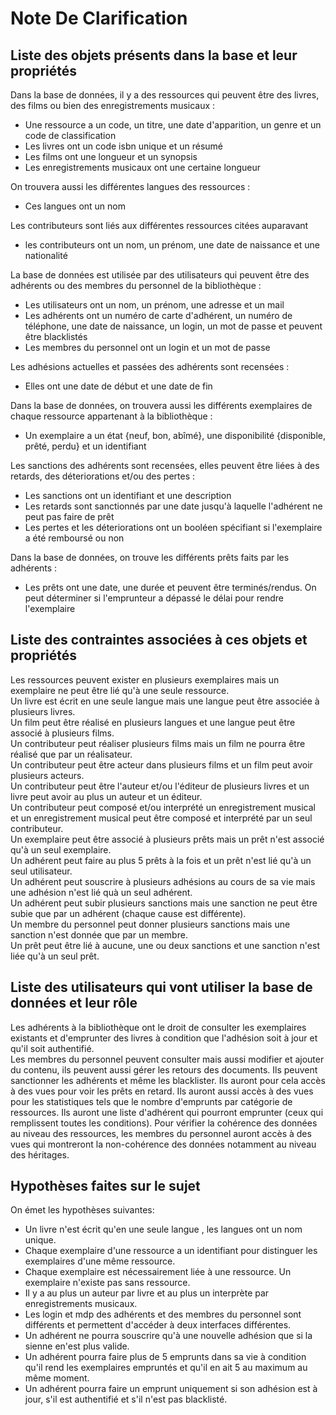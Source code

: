 # Note De Clarification

## Liste des objets présents dans la base et leur propriétés
Dans la base de données, il y a des ressources qui peuvent être des livres, des films ou bien des enregistrements musicaux :
* Une ressource a un code, un titre, une date d'apparition, un genre et un code de classification
* Les livres ont un code isbn unique et un résumé
* Les films ont une longueur et un synopsis
* Les enregistrements musicaux ont une certaine longueur

On trouvera aussi les différentes langues des ressources :
*  Ces  langues ont un nom

Les contributeurs sont liés aux différentes ressources citées auparavant
* les contributeurs ont un nom, un prénom, une date de naissance et une nationalité

La base de données est utilisée par des utilisateurs qui peuvent être des adhérents ou des membres du personnel de la bibliothèque :
* Les utilisateurs ont un nom, un prénom, une adresse et un mail
* Les adhérents ont un numéro de carte d'adhérent, un numéro de téléphone, une date de naissance, un login, un mot de passe et peuvent être blacklistés
* Les membres du personnel ont un login et un mot de passe

Les adhésions actuelles et passées des adhérents sont recensées :
* Elles ont une date de début et une date de fin

Dans la base de données, on trouvera aussi les différents exemplaires de chaque ressource appartenant à la bibliothèque :
* Un exemplaire a un état {neuf, bon, abîmé}, une disponibilité {disponible, prêté, perdu} et un identifiant

Les sanctions des adhérents sont recensées, elles peuvent être liées à des retards, des déteriorations et/ou des pertes :
* Les sanctions ont un identifiant et une description
* Les retards sont sanctionnés par une date jusqu'à laquelle l'adhérent ne peut pas faire de prêt
* Les pertes et les déteriorations ont un booléen spécifiant si l'exemplaire a été remboursé ou non

Dans la base de données, on trouve les différents prêts faits par les adhérents :
* Les prêts ont une date, une durée et peuvent être terminés/rendus. On peut déterminer si l'emprunteur a dépassé le délai pour rendre l'exemplaire

## Liste des contraintes associées à ces objets et propriétés
Les ressources peuvent exister en plusieurs exemplaires mais un exemplaire ne peut être lié qu'à une seule ressource. <br>
Un livre est écrit en une seule langue mais une langue peut être associée à plusieurs livres.<br>
Un film peut être réalisé en plusieurs langues et une langue peut être associé à plusieurs films.<br>
Un contributeur peut réaliser plusieurs films mais un film ne pourra être réalisé que par un réalisateur.<br>
Un contributeur peut être acteur dans plusieurs films et un film peut avoir plusieurs acteurs.<br>
Un contributeur peut être l'auteur et/ou l'éditeur de plusieurs livres et un livre peut avoir au plus un auteur et un éditeur. <br>
Un contributeur peut composé et/ou interprété un enregistrement musical et un enregistrement musical peut être composé et interprété par un seul contributeur.<br>
Un exemplaire peut être associé à plusieurs prêts mais un prêt n'est associé qu'à un seul exemplaire.<br>
Un adhérent peut faire au plus 5 prêts à la fois et un prêt n'est lié qu'à un seul utilisateur.<br>
Un adhérent peut souscrire à plusieurs adhésions au cours de sa vie mais une adhésion n'est lié quà un seul adhérent.<br>
Un adhérent peut subir plusieurs sanctions mais une sanction ne peut être subie que par un adhérent (chaque cause est différente).<br>
Un membre du personnel peut donner plusieurs sanctions mais une sanction n'est donnée que par un membre.<br>
Un prêt peut être lié à aucune, une ou deux sanctions et une sanction n'est liée qu'à un seul prêt.<br>

## Liste des utilisateurs qui vont utiliser la base de données et leur rôle
Les adhérents à la bibliothèque ont le droit de consulter les exemplaires existants et d'emprunter des livres à condition que l'adhésion soit à jour et qu'il soit authentifié. <br>
Les membres du personnel peuvent consulter mais aussi modifier et ajouter du contenu, ils peuvent aussi gérer les retours des documents. Ils peuvent sanctionner les adhérents et même les blacklister. Ils auront pour cela accès à des vues pour voir les prêts en retard.
Ils auront aussi accès à des vues pour les statistiques tels que le nombre d'emprunts par catégorie de ressources. Ils auront une liste d'adhérent qui pourront emprunter (ceux qui remplissent toutes les conditions).
Pour vérifier la cohérence des données au niveau des ressources, les membres du personnel auront accès à des vues qui montreront la non-cohérence des données notamment au niveau des héritages. 

## Hypothèses faites sur le sujet
On émet les hypothèses suivantes: <br>
* Un livre n'est écrit qu'en une seule langue , les langues ont un nom unique. 
* Chaque exemplaire d'une ressource a un identifiant pour distinguer les exemplaires d'une même ressource.
* Chaque exemplaire est nécessairement liée à une ressource. Un exemplaire n'existe pas sans ressource.
* Il y a au plus un auteur par livre et au plus un interprète par enregistrements musicaux.
* Les login et mdp des adhérents et des membres du personnel sont différents et permettent d'accéder à deux interfaces différentes.
* Un adhérent ne pourra souscrire qu'à une nouvelle adhésion que si la sienne en'est plus valide.
* Un adhérent pourra faire plus de 5 emprunts dans sa vie à condition qu'il rend   les exemplaires empruntés et qu'il en ait 5 au maximum au même moment.
* Un adhérent pourra faire un emprunt uniquement si son adhésion est à jour, s'il est authentifié et s'il n'est pas blacklisté.
